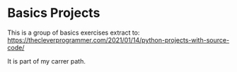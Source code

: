 # Basics Projects
This is a group of basics exercises extract to:
https://thecleverprogrammer.com/2021/01/14/python-projects-with-source-code/

It is part of my carrer path.
